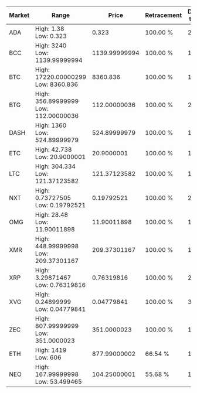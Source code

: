 | Market | Range | Price| Retracement | Doubles to 50% |
| --- | --- | --- | --- | --- |
| ADA | High: 1.38<br />Low: 0.323 | 0.323 | 100.00 % | 2.64 |
| BCC | High: 3240<br />Low: 1139.99999994 | 1139.99999994 | 100.00 % | 1.92 |
| BTC | High: 17220.00000299<br />Low: 8360.836 | 8360.836 | 100.00 % | 1.53 |
| BTG | High: 356.89999999<br />Low: 112.00000036 | 112.00000036 | 100.00 % | 2.09 |
| DASH | High: 1360<br />Low: 524.89999979 | 524.89999979 | 100.00 % | 1.80 |
| ETC | High: 42.738<br />Low: 20.9000001 | 20.9000001 | 100.00 % | 1.52 |
| LTC | High: 304.334<br />Low: 121.37123582 | 121.37123582 | 100.00 % | 1.75 |
| NXT | High: 0.73727505<br />Low: 0.19792521 | 0.19792521 | 100.00 % | 2.36 |
| OMG | High: 28.48<br />Low: 11.90011898 | 11.90011898 | 100.00 % | 1.70 |
| XMR | High: 448.99999998<br />Low: 209.37301167 | 209.37301167 | 100.00 % | 1.57 |
| XRP | High: 3.29871467<br />Low: 0.76319816 | 0.76319816 | 100.00 % | 2.66 |
| XVG | High: 0.24899999<br />Low: 0.04779841 | 0.04779841 | 100.00 % | 3.10 |
| ZEC | High: 807.99999999<br />Low: 351.0000023 | 351.0000023 | 100.00 % | 1.65 |
| ETH | High: 1419<br />Low: 606 | 877.99000002 | 66.54 % | 1.15 |
| NEO | High: 167.99999998<br />Low: 53.499465 | 104.25000001 | 55.68 % | 1.06 |
